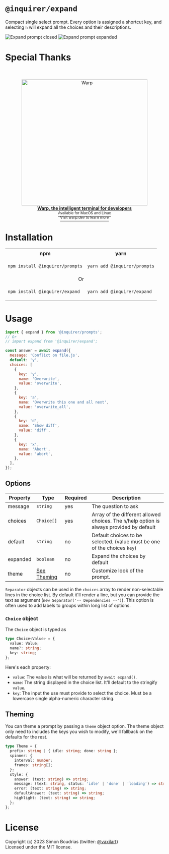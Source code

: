 # `@inquirer/expand`

Compact single select prompt. Every option is assigned a shortcut key, and selecting `h` will expand all the choices and their descriptions.

![Expand prompt closed](https://cdn.rawgit.com/SBoudrias/Inquirer.js/28ae8337ba51d93e359ef4f7ee24e79b69898962/assets/screenshots/expand-y.svg)
![Expand prompt expanded](https://cdn.rawgit.com/SBoudrias/Inquirer.js/28ae8337ba51d93e359ef4f7ee24e79b69898962/assets/screenshots/expand-d.svg)

# Special Thanks

<div align="center">
<br>
<br>
<a href="https://www.warp.dev/?utm_source=github&utm_medium=referral&utm_campaign=inquirer">
<div>
  <picture>
    <img alt="Warp" width="400" src="https://github.com/user-attachments/assets/2bda420d-4211-4900-a37e-e3c7056d799c">
  </picture>
</div>
  <b>Warp, the intelligent terminal for developers</b>
  <div>
    <sup>Available for MacOS and Linux<br>
Visit warp.dev to learn more
    </sup>
  </div>
</a>
</div>

# Installation

<table>
<tr>
  <th>npm</th>
  <th>yarn</th>
</tr>
<tr>
<td>

```sh
npm install @inquirer/prompts
```

</td>
<td>

```sh
yarn add @inquirer/prompts
```

</td>
</tr>
<tr>
<td colSpan="2" align="center">Or</td>
</tr>
<tr>
<td>

```sh
npm install @inquirer/expand
```

</td>
<td>

```sh
yarn add @inquirer/expand
```

</td>
</tr>
</table>

# Usage

```js
import { expand } from '@inquirer/prompts';
// Or
// import expand from '@inquirer/expand';

const answer = await expand({
  message: 'Conflict on file.js',
  default: 'y',
  choices: [
    {
      key: 'y',
      name: 'Overwrite',
      value: 'overwrite',
    },
    {
      key: 'a',
      name: 'Overwrite this one and all next',
      value: 'overwrite_all',
    },
    {
      key: 'd',
      name: 'Show diff',
      value: 'diff',
    },
    {
      key: 'x',
      name: 'Abort',
      value: 'abort',
    },
  ],
});
```

## Options

| Property | Type                    | Required | Description                                                                               |
| -------- | ----------------------- | -------- | ----------------------------------------------------------------------------------------- |
| message  | `string`                | yes      | The question to ask                                                                       |
| choices  | `Choice[]`              | yes      | Array of the different allowed choices. The `h`/help option is always provided by default |
| default  | `string`                | no       | Default choices to be selected. (value must be one of the choices `key`)                  |
| expanded | `boolean`               | no       | Expand the choices by default                                                             |
| theme    | [See Theming](#Theming) | no       | Customize look of the prompt.                                                             |

`Separator` objects can be used in the `choices` array to render non-selectable lines in the choice list. By default it'll render a line, but you can provide the text as argument (`new Separator('-- Dependencies --')`). This option is often used to add labels to groups within long list of options.

### `Choice` object

The `Choice` object is typed as

```ts
type Choice<Value> = {
  value: Value;
  name?: string;
  key: string;
};
```

Here's each property:

- `value`: The value is what will be returned by `await expand()`.
- `name`: The string displayed in the choice list. It'll default to the stringify `value`.
- `key`: The input the use must provide to select the choice. Must be a lowercase single alpha-numeric character string.

## Theming

You can theme a prompt by passing a `theme` object option. The theme object only need to includes the keys you wish to modify, we'll fallback on the defaults for the rest.

```ts
type Theme = {
  prefix: string | { idle: string; done: string };
  spinner: {
    interval: number;
    frames: string[];
  };
  style: {
    answer: (text: string) => string;
    message: (text: string, status: 'idle' | 'done' | 'loading') => string;
    error: (text: string) => string;
    defaultAnswer: (text: string) => string;
    highlight: (text: string) => string;
  };
};
```

# License

Copyright (c) 2023 Simon Boudrias (twitter: [@vaxilart](https://twitter.com/Vaxilart))<br/>
Licensed under the MIT license.
